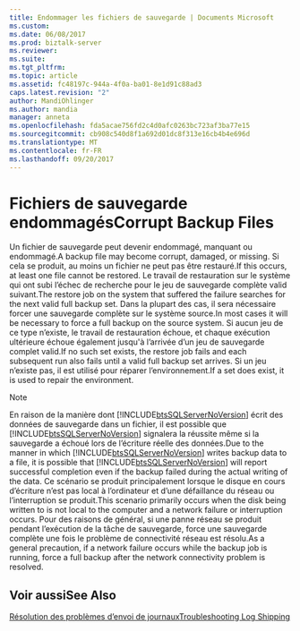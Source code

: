 ```yaml
---
title: Endommager les fichiers de sauvegarde | Documents Microsoft
ms.custom: 
ms.date: 06/08/2017
ms.prod: biztalk-server
ms.reviewer: 
ms.suite: 
ms.tgt_pltfrm: 
ms.topic: article
ms.assetid: fc48197c-944a-4f0a-ba01-8e1d91c88ad3
caps.latest.revision: "2"
author: MandiOhlinger
ms.author: mandia
manager: anneta
ms.openlocfilehash: fda5acae756fd2c4d0afc0263bc723af3ba77e15
ms.sourcegitcommit: cb908c540d8f1a692d01dc8f313e16cb4b4e696d
ms.translationtype: MT
ms.contentlocale: fr-FR
ms.lasthandoff: 09/20/2017
---
```

# <a name="corrupt-backup-files"></a><span data-ttu-id="06933-102">Fichiers de sauvegarde endommagés</span><span class="sxs-lookup"><span data-stu-id="06933-102">Corrupt Backup Files</span></span>
<span data-ttu-id="06933-103">Un fichier de sauvegarde peut devenir endommagé, manquant ou endommagé.</span><span class="sxs-lookup"><span data-stu-id="06933-103">A backup file may become corrupt, damaged, or missing.</span></span> <span data-ttu-id="06933-104">Si cela se produit, au moins un fichier ne peut pas être restauré.</span><span class="sxs-lookup"><span data-stu-id="06933-104">If this occurs, at least one file cannot be restored.</span></span> <span data-ttu-id="06933-105">Le travail de restauration sur le système qui ont subi l’échec de recherche pour le jeu de sauvegarde complète valid suivant.</span><span class="sxs-lookup"><span data-stu-id="06933-105">The restore job on the system that suffered the failure searches for the next valid full backup set.</span></span> <span data-ttu-id="06933-106">Dans la plupart des cas, il sera nécessaire forcer une sauvegarde complète sur le système source.</span><span class="sxs-lookup"><span data-stu-id="06933-106">In most cases it will be necessary to force a full backup on the source system.</span></span> <span data-ttu-id="06933-107">Si aucun jeu de ce type n’existe, le travail de restauration échoue, et chaque exécution ultérieure échoue également jusqu'à l’arrivée d’un jeu de sauvegarde complet valid.</span><span class="sxs-lookup"><span data-stu-id="06933-107">If no such set exists, the restore job fails and each subsequent run also fails until a valid full backup set arrives.</span></span> <span data-ttu-id="06933-108">Si un jeu n’existe pas, il est utilisé pour réparer l’environnement.</span><span class="sxs-lookup"><span data-stu-id="06933-108">If a set does exist, it is used to repair the environment.</span></span>  
  
> [!NOTE]  
>  <span data-ttu-id="06933-109">En raison de la manière dont [!INCLUDE[btsSQLServerNoVersion](../includes/btssqlservernoversion-md.md)] écrit des données de sauvegarde dans un fichier, il est possible que [!INCLUDE[btsSQLServerNoVersion](../includes/btssqlservernoversion-md.md)] signalera la réussite même si la sauvegarde a échoué lors de l’écriture réelle des données.</span><span class="sxs-lookup"><span data-stu-id="06933-109">Due to the manner in which [!INCLUDE[btsSQLServerNoVersion](../includes/btssqlservernoversion-md.md)] writes backup data to a file, it is possible that [!INCLUDE[btsSQLServerNoVersion](../includes/btssqlservernoversion-md.md)] will report successful completion even if the backup failed during the actual writing of the data.</span></span> <span data-ttu-id="06933-110">Ce scénario se produit principalement lorsque le disque en cours d’écriture n’est pas local à l’ordinateur et d’une défaillance du réseau ou l’interruption se produit.</span><span class="sxs-lookup"><span data-stu-id="06933-110">This scenario primarily occurs when the disk being written to is not local to the computer and a network failure or interruption occurs.</span></span> <span data-ttu-id="06933-111">Pour des raisons de général, si une panne réseau se produit pendant l’exécution de la tâche de sauvegarde, force une sauvegarde complète une fois le problème de connectivité réseau est résolu.</span><span class="sxs-lookup"><span data-stu-id="06933-111">As a general precaution, if a network failure occurs while the backup job is running, force a full backup after the network connectivity problem is resolved.</span></span>  
  
## <a name="see-also"></a><span data-ttu-id="06933-112">Voir aussi</span><span class="sxs-lookup"><span data-stu-id="06933-112">See Also</span></span>  
 [<span data-ttu-id="06933-113">Résolution des problèmes d’envoi de journaux</span><span class="sxs-lookup"><span data-stu-id="06933-113">Troubleshooting Log Shipping</span></span>](../technical-guides/troubleshooting-log-shipping.md)